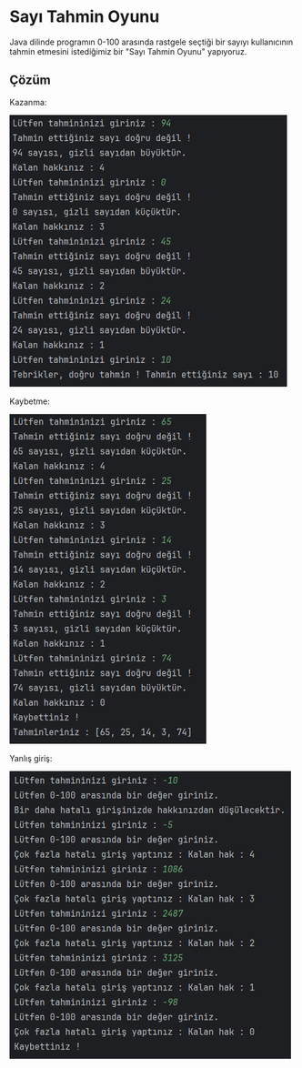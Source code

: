 # Sayı Tahmin Oyunu

Java dilinde programın 0-100 arasında rastgele seçtiği bir sayıyı kullanıcının tahmin etmesini istediğimiz bir "Sayı Tahmin Oyunu" yapıyoruz.

## Çözüm

Kazanma:

![kazanma](images/kazanma.png)

Kaybetme:

![kaybetme](images/kaybetme.png)

Yanlış giriş:

![hatalı](images/kaybetme2.png)

